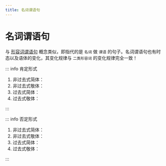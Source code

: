 ```yaml
---
title: 名词谓语句
---
```


# 名词谓语句

与 [形容词谓语句](./1-4-1.md) 概念类似，即指代的是 `名词` 做 `谓语` 的句子。名词谓语句也有时态以及语体的变化，其变化规律与 `二类形容词` 的变化规律完全一致！

<grammer-content sentence="名词谓语句的接续形式为：**主语 + 名词(谓语)**" />

<grammer-content sentence="以 [私/わたし]は[学生/がくせい]です。 为例：" />

::: info 肯定形式

1. 非过去式简体：<grammer-content sentence="[私/わたし]は[学生/がくせい]**だ**。" />
1. 非过去式敬体：<grammer-content sentence="[私/わたし]は[学生/がくせい]**です**。" />
1. 过去式简体：<grammer-content sentence="[私/わたし]は[学生/がくせい]**だった**。" />
1. 过去式敬体：<grammer-content sentence="[私/わたし]は[学生/がくせい]**でした**。" />

:::

::: info 否定形式

1. 非过去式简体：<grammer-content sentence="[私/わたし]は[学生/がくせい]**ではない**。" />
1. 非过去式敬体：<grammer-content sentence="[私/わたし]は[学生/がくせい]**ではないです**。" />
1. 过去式简体：<grammer-content sentence="[私/わたし]は[学生/がくせい]**ではなかった**。" />
1. 过去式敬体：<grammer-content sentence="[私/わたし]は[学生/がくせい]**ではなかったです**。" />

:::
